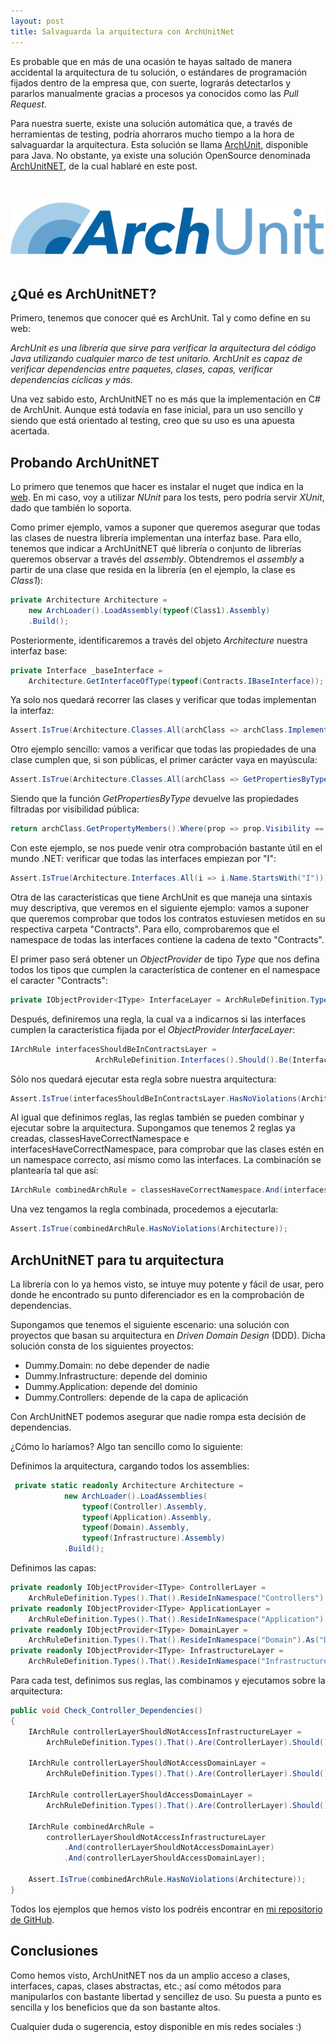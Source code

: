 ```yaml
---
layout: post
title: Salvaguarda la arquitectura con ArchUnitNet
---
```


Es probable que en más de una ocasión te hayas saltado de manera accidental la arquitectura de tu solución, o estándares de programación fijados dentro de la empresa que, con suerte, lograrás detectarlos y pararlos manualmente gracias a procesos ya conocidos como las *Pull Request*.

Para nuestra suerte, existe una solución automática que, a través de herramientas de testing, podría ahorraros mucho tiempo a la hora de salvaguardar la arquitectura. Esta solución se llama <a href="https://www.archunit.org/" target="_blank">ArchUnit</a>, disponible para Java. No obstante, ya existe una solución OpenSource denominada <a href="https://github.com/TNG/ArchUnitNET" target="_blank">ArchUnitNET</a>, de la cual hablaré en este post.

<br />
<br />
<div align="center">
  <img src="/images/ArchUnitNET/ArchUnit-Logo.png"/>
</div>
<br />

## ¿Qué es ArchUnitNET?
Primero, tenemos que conocer qué es ArchUnit. Tal y como define en su web:

*ArchUnit es una librería que sirve para verificar la arquitectura del código Java utilizando cualquier marco de test unitario. ArchUnit es capaz de verificar dependencias entre paquetes, clases, capas, verificar dependencias cíclicas y más.*

Una vez sabido esto, ArchUnitNET no es más que la implementación en C# de ArchUnit. Aunque está todavía en fase inicial, para un uso sencillo y siendo que está orientado al testing, creo que su uso es una apuesta acertada.

## Probando ArchUnitNET
Lo primero que tenemos que hacer es instalar el nuget que indica en la <a href="https://github.com/TNG/ArchUnitNET" target="_blank">web</a>. En mi caso, voy a utilizar *NUnit* para los tests, pero podría servir *XUnit*, dado que también lo soporta.

Como primer ejemplo, vamos a suponer que queremos asegurar que todas las clases de nuestra librería implementan una interfaz base. Para ello, tenemos que indicar a ArchUnitNET qué librería o conjunto de librerías queremos observar a través del *assembly*. Obtendremos el *assembly* a partir de una clase que resida en la librería (en el ejemplo, la clase es *Class1*):

```csharp
private Architecture Architecture =
	new ArchLoader().LoadAssembly(typeof(Class1).Assembly)
	.Build();
```

Posteriormente, identificaremos a través del objeto *Architecture* nuestra interfaz base:

```csharp
private Interface _baseInterface = 
	Architecture.GetInterfaceOfType(typeof(Contracts.IBaseInterface));
```

Ya solo nos quedará recorrer las clases y verificar que todas implementan la interfaz:

```csharp
Assert.IsTrue(Architecture.Classes.All(archClass => archClass.ImplementsInterface(_baseInterface)));
```

Otro ejemplo sencillo: vamos a verificar que todas las propiedades de una clase cumplen que, si son públicas, el primer carácter vaya en mayúscula:

```csharp
Assert.IsTrue(Architecture.Classes.All(archClass => GetPropertiesByType(archClass).All(prop => char.IsUpper(prop.Name.First()))));
```

Siendo que la función *GetPropertiesByType* devuelve las propiedades filtradas por visibilidad pública:

```csharp
return archClass.GetPropertyMembers().Where(prop => prop.Visibility == Visibility.Public);
```

Con este ejemplo, se nos puede venir otra comprobación bastante útil en el mundo .NET: verificar que todas las interfaces empiezan por "I":

```csharp
Assert.IsTrue(Architecture.Interfaces.All(i => i.Name.StartsWith("I")));
```

Otra de las características que tiene ArchUnit es que maneja una sintaxis muy descriptiva, que veremos en el siguiente ejemplo: vamos a suponer que queremos comprobar que todos los contratos estuviesen metidos en su respectiva carpeta "Contracts". Para ello, comprobaremos que el namespace de todas las interfaces contiene la cadena de texto "Contracts".

El primer paso será obtener un *ObjectProvider* de tipo *Type* que nos defina todos los tipos que cumplen la característica de contener en el namespace el caracter "Contracts":

```csharp
private IObjectProvider<IType> InterfaceLayer = ArchRuleDefinition.Types().That().ResideInNamespace("Contracts");
```

Después, definiremos una regla, la cual va a indicarnos si las interfaces cumplen la característica fijada por el *ObjectProvider* *InterfaceLayer*:

```csharp
IArchRule interfacesShouldBeInContractsLayer =
                   ArchRuleDefinition.Interfaces().Should().Be(InterfaceLayer);
```

Sólo nos quedará ejecutar esta regla sobre nuestra arquitectura:

```csharp
Assert.IsTrue(interfacesShouldBeInContractsLayer.HasNoViolations(Architecture));
```

Al igual que definimos reglas, las reglas también se pueden combinar y ejecutar sobre la arquitectura. Supongamos que tenemos 2 reglas ya creadas, classesHaveCorrectNamespace e interfacesHaveCorrectNamespace, para comprobar que las clases estén en un namespace correcto, así mismo como las interfaces. La combinación se plantearía tal que así:

```csharp
IArchRule combinedArchRule = classesHaveCorrectNamespace.And(interfacesHaveCorrectNamespace);
```

Una vez tengamos la regla combinada, procedemos a ejecutarla:

```csharp
Assert.IsTrue(combinedArchRule.HasNoViolations(Architecture));
```

## ArchUnitNET para tu arquitectura
La librería con lo ya hemos visto, se intuye muy potente y fácil de usar, pero donde he encontrado su punto diferenciador es en la comprobación de dependencias.

Supongamos que tenemos el siguiente escenario: una solución con proyectos que basan su arquitectura en *Driven Domain Design* (DDD). Dicha solución consta de los siguientes proyectos:
<ul>
	<li>Dummy.Domain: no debe depender de nadie</li>
	<li>Dummy.Infrastructure: depende del dominio</li>
	<li>Dummy.Application: depende del dominio</li>
	<li>Dummy.Controllers: depende de la capa de aplicación</li>
</ul>

Con ArchUnitNET podemos asegurar que nadie rompa esta decisión de dependencias. 

¿Cómo lo haríamos? Algo tan sencillo como lo siguiente:

Definimos la arquitectura, cargando todos los assemblies:

```csharp
 private static readonly Architecture Architecture =
            new ArchLoader().LoadAssemblies(
                typeof(Controller).Assembly, 
                typeof(Application).Assembly,
                typeof(Domain).Assembly,
                typeof(Infrastructure).Assembly)
            .Build();
```

Definimos las capas:

```csharp
private readonly IObjectProvider<IType> ControllerLayer =
	ArchRuleDefinition.Types().That().ResideInNamespace("Controllers").As("Controllers Layer");
private readonly IObjectProvider<IType> ApplicationLayer =
	ArchRuleDefinition.Types().That().ResideInNamespace("Application").As("Application Layer");
private readonly IObjectProvider<IType> DomainLayer =
	ArchRuleDefinition.Types().That().ResideInNamespace("Domain").As("Domain Layer");
private readonly IObjectProvider<IType> InfrastructureLayer =
	ArchRuleDefinition.Types().That().ResideInNamespace("Infrastructure").As("Infrastructure Layer");
```

Para cada test, definimos sus reglas, las combinamos y ejecutamos sobre la arquitectura:

```csharp
public void Check_Controller_Dependencies()
{
	IArchRule controllerLayerShouldNotAccessInfrastructureLayer =
		ArchRuleDefinition.Types().That().Are(ControllerLayer).Should().NotDependOnAny(InfrastructureLayer);

	IArchRule controllerLayerShouldNotAccessDomainLayer =
		ArchRuleDefinition.Types().That().Are(ControllerLayer).Should().NotDependOnAny(DomainLayer);

	IArchRule controllerLayerShouldAccessDomainLayer =
		ArchRuleDefinition.Types().That().Are(ControllerLayer).Should().DependOnAny(ApplicationLayer);

	IArchRule combinedArchRule =
		controllerLayerShouldNotAccessInfrastructureLayer
			.And(controllerLayerShouldNotAccessDomainLayer)
			.And(controllerLayerShouldAccessDomainLayer);

	Assert.IsTrue(combinedArchRule.HasNoViolations(Architecture));
}
```

Todos los ejemplos que hemos visto los podréis encontrar en <a href="https://github.com/dielop101/UsingArchUnitNet" target="_blank">mi repositorio de GitHub</a>.

## Conclusiones
Como hemos visto, ArchUnitNET nos da un amplio acceso a clases, interfaces, capas, clases abstractas, etc.; así como métodos para manipularlos con bastante libertad y sencillez de uso. Su puesta a punto es sencilla y los beneficios que da son bastante altos.

Cualquier duda o sugerencia, estoy disponible en mis redes sociales :)
